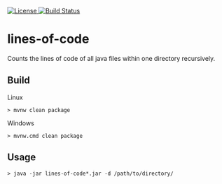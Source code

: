 [![License](https://img.shields.io/github/license/mashape/apistatus.svg) ](https://choosealicense.com/licenses/mit/)
[![Build Status](https://travis-ci.org/baumato/lines-of-code.png?branch=master)](https://travis-ci.org/baumato/lines-of-code)

# lines-of-code
Counts the lines of code of all java files within one directory recursively.

## Build
Linux

```
> mvnw clean package
```
Windows

```
> mvnw.cmd clean package
```

## Usage

```
> java -jar lines-of-code*.jar -d /path/to/directory/
```
